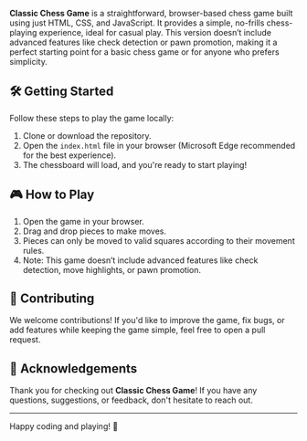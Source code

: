 **Classic Chess Game** is a straightforward, browser-based chess game built using just HTML, CSS, and JavaScript. It provides a simple, no-frills chess-playing experience, ideal for casual play. This version doesn’t include advanced features like check detection or pawn promotion, making it a perfect starting point for a basic chess game or for anyone who prefers simplicity.

## 🛠️ Getting Started

Follow these steps to play the game locally:

1. Clone or download the repository.
2. Open the `index.html` file in your browser (Microsoft Edge recommended for the best experience).
3. The chessboard will load, and you're ready to start playing!

## 🎮 How to Play

1. Open the game in your browser.
2. Drag and drop pieces to make moves.
3. Pieces can only be moved to valid squares according to their movement rules.
4. Note: This game doesn’t include advanced features like check detection, move highlights, or pawn promotion.

## 🤝 Contributing

We welcome contributions! If you'd like to improve the game, fix bugs, or add features while keeping the game simple, feel free to open a pull request.

## 🙏 Acknowledgements

Thank you for checking out **Classic Chess Game**! If you have any questions, suggestions, or feedback, don't hesitate to reach out.

---

Happy coding and playing! 🎲
